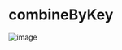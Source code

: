 # combineByKey

![image](https://github.com/williamzhang11/fastTech/blob/master/src/main/java/com/xiu/fastBigData/persist/image/persist.jpg)